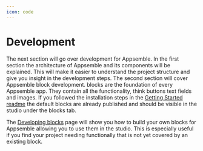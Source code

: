 ```yaml
---
icon: code
---
```


# Development

The next section will go over development for Appsemble. In the first section the architecture of
Appsemble and its components will be explained. This will make it easier to understand the project
structure and give you insight in the development steps. The second section will cover Appsemble
block development. blocks are the foundation of every Appsemble app. They contain all the
functionality, think buttons text fields and images. If you followed the installation steps in the
[Getting Started readme](https://gitlab.com/appsemble/appsemble/blob/main/README.md#getting-started)
the default blocks are already published and should be visible in the studio under the blocks tab.

The [Developing blocks](02-developing-blocks.md) page will show you how to build your own blocks for
Appsemble allowing you to use them in the studio. This is especially useful if you find your project
needing functionally that is not yet covered by an existing block.
